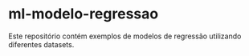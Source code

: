 # ml-modelo-regressao
Este repositório contém exemplos de modelos de regressão utilizando diferentes datasets.
